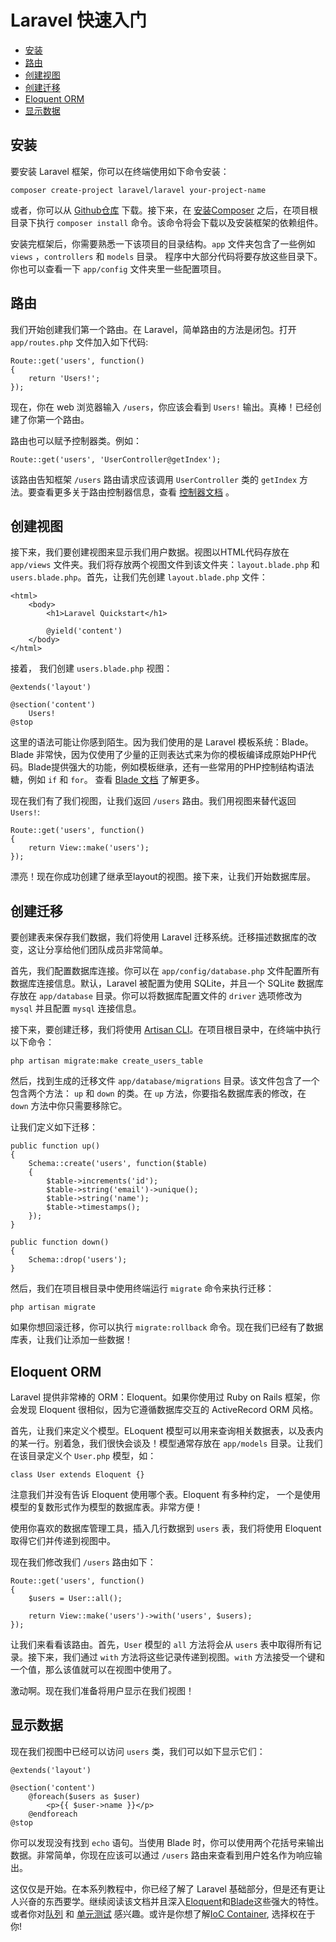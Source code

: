 # Laravel 快速入门

- [安装](#installation)
- [路由](#routing)
- [创建视图](#creating-a-view)
- [创建迁移](#creating-a-migration)
- [Eloquent ORM](#eloquent-orm)
- [显示数据](#displaying-data)

<a name="installation"></a>
## 安装

要安装 Laravel 框架，你可以在终端使用如下命令安装：

	composer create-project laravel/laravel your-project-name

或者，你可以从 [Github仓库](https://github.com/laravel/laravel/archive/master.zip) 下载。接下来，在 [安装Composer](http://getcomposer.org) 之后，在项目根目录下执行 `composer install` 命令。该命令将会下载以及安装框架的依赖组件。

安装完框架后，你需要熟悉一下该项目的目录结构。`app` 文件夹包含了一些例如 `views` ，`controllers` 和 `models` 目录。 程序中大部分代码将要存放这些目录下。你也可以查看一下 `app/config` 文件夹里一些配置项目。

<a name="routing"></a>
## 路由

我们开始创建我们第一个路由。在 Laravel，简单路由的方法是闭包。打开 `app/routes.php` 文件加入如下代码:

	Route::get('users', function()
	{
		return 'Users!';
	});

现在，你在 web 浏览器输入 `/users`，你应该会看到 `Users!` 输出。真棒！已经创建了你第一个路由。

路由也可以赋予控制器类。例如：

	Route::get('users', 'UserController@getIndex');

该路由告知框架 `/users` 路由请求应该调用 `UserController` 类的 `getIndex` 方法。要查看更多关于路由控制器信息，查看 [控制器文档](/docs/controllers) 。


<a name="creating-a-view"></a>
## 创建视图

接下来，我们要创建视图来显示我们用户数据。视图以HTML代码存放在 `app/views` 文件夹。我们将存放两个视图文件到该文件夹：`layout.blade.php` 和 `users.blade.php`。首先，让我们先创建 `layout.blade.php` 文件：

	<html>
		<body>
			<h1>Laravel Quickstart</h1>

			@yield('content')
		</body>
	</html>

接着， 我们创建 `users.blade.php` 视图：

	@extends('layout')

	@section('content')
		Users!
	@stop

这里的语法可能让你感到陌生。因为我们使用的是 Laravel 模板系统：Blade。Blade 非常快，因为仅使用了少量的正则表达式来为你的模板编译成原始PHP代码。Blade提供强大的功能，例如模板继承，还有一些常用的PHP控制结构语法糖，例如 `if` 和 `for`。 查看 [Blade 文档](/docs/templates) 了解更多。

现在我们有了我们视图，让我们返回 `/users` 路由。我们用视图来替代返回 `Users!`:

	Route::get('users', function()
	{
		return View::make('users');
	});

漂亮！现在你成功创建了继承至layout的视图。接下来，让我们开始数据库层。


<a name="creating-a-migration"></a>
## 创建迁移

要创建表来保存我们数据，我们将使用 Laravel 迁移系统。迁移描述数据库的改变，这让分享给他们团队成员非常简单。

首先，我们配置数据库连接。你可以在 `app/config/database.php` 文件配置所有数据库连接信息。默认，Laravel 被配置为使用 SQLite，并且一个 SQLite 数据库存放在 `app/database` 目录。你可以将数据库配置文件的 `driver` 选项修改为 `mysql` 并且配置 `mysql` 连接信息。

接下来，要创建迁移，我们将使用 [Artisan CLI](/docs/artisan)。在项目根目录中，在终端中执行以下命令：

	php artisan migrate:make create_users_table

然后，找到生成的迁移文件 `app/database/migrations` 目录。该文件包含了一个包含两个方法： `up` 和 `down` 的类。在 `up` 方法，你要指名数据库表的修改，在 `down` 方法中你只需要移除它。

让我们定义如下迁移：

	public function up()
	{
		Schema::create('users', function($table)
		{
			$table->increments('id');
			$table->string('email')->unique();
			$table->string('name');
			$table->timestamps();
		});
	}

	public function down()
	{
		Schema::drop('users');
	}

然后，我们在项目根目录中使用终端运行 `migrate` 命令来执行迁移：

	php artisan migrate

如果你想回滚迁移，你可以执行 `migrate:rollback` 命令。现在我们已经有了数据库表，让我们让添加一些数据！

<a name="eloquent-orm"></a>
## Eloquent ORM

Laravel 提供非常棒的 ORM：Eloquent。如果你使用过 Ruby on Rails 框架，你会发现 Eloquent 很相似，因为它遵循数据库交互的 ActiveRecord ORM 风格。

首先，让我们来定义个模型。ELoquent 模型可以用来查询相关数据表，以及表内的某一行。别着急，我们很快会谈及！模型通常存放在 `app/models` 目录。让我们在该目录定义个 `User.php` 模型，如：

	class User extends Eloquent {}

注意我们并没有告诉 Eloquent 使用哪个表。Eloquent 有多种约定， 一个是使用模型的复数形式作为模型的数据库表。非常方便！

使用你喜欢的数据库管理工具，插入几行数据到 `users` 表，我们将使用 Eloquent 取得它们并传递到视图中。

现在我们修改我们 `/users` 路由如下：

	Route::get('users', function()
	{
		$users = User::all();

		return View::make('users')->with('users', $users);
	});

让我们来看看该路由。首先，`User` 模型的 `all` 方法将会从 `users` 表中取得所有记录。接下来，我们通过 `with` 方法将这些记录传递到视图。`with` 方法接受一个键和一个值，那么该值就可以在视图中使用了。

激动啊。现在我们准备将用户显示在我们视图！

<a name="displaying-data"></a>
## 显示数据

现在我们视图中已经可以访问 `users` 类，我们可以如下显示它们：

	@extends('layout')

	@section('content')
		@foreach($users as $user)
			<p>{{ $user->name }}</p>
		@endforeach
	@stop

你可以发现没有找到 `echo` 语句。当使用 Blade 时，你可以使用两个花括号来输出数据。非常简单，你现在应该可以通过 `/users` 路由来查看到用户姓名作为响应输出。

这仅仅是开始。在本系列教程中，你已经了解了 Laravel 基础部分，但是还有更让人兴奋的东西要学。继续阅读该文档并且深入[Eloquent](/docs/eloquent)和[Blade](/docs/templates)这些强大的特性。或者你对[队列](/docs/queues) 和 [单元测试](/docs/testing) 感兴趣。或许是你想了解[IoC Container](/docs/ioc), 选择权在于你!